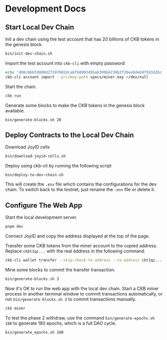 # Development Docs

## Start Local Dev Chain

Init a dev chain using the test account that has 20 billions of CKB tokens in the genesis block.

```bash
bin/init-dev-chain.sh
```

Import the test account into `ckb-cli` with empty password

```bash
echo 'd00c06bfd800d27397002dca6fb0993d5ba6399b4238b2f29ee9deb97593d2bc' > specs/miner.key
ckb-cli account import --privkey-path specs/miner.key </dev/null
```

Start the chain.

```bash
ckb run
```

Generate some blocks to make the CKB tokens in the genesis block available.

```
bin/generate-blocks.sh 20
```

## Deploy Contracts to the Local Dev Chain

Download JoyID cells

```bash
bin/download-joyid-cells.sh
```

Deploy using ckb-cli by running the following script

```
bin/deploy-to-dev-chain.sh
```

This will create the `.env` file which contains the configurations for the dev chain. To switch back to the testnet, just rename the `.env` file or delete it.

## Configure The Web App

Start the local development server.

```bash
pnpm dev
```

Connect JoyID and copy the address displayed at the top of the page.

Transfer some CKB tokens from the miner account to the copied address. Replace `ckbt1qz...` with the real address in the following command.

```bash
ckb-cli wallet transfer --skip-check-to-address --to-address ckt1qz... --capacity 300000 --privkey-path specs/miner.key
```

Mine some blocks to commit the transfer transaction.

```bash
bin/generate-blocks.sh 3
```

Now it's OK to run the web app with the local dev chain. Start a CKB miner process in another terminal window to commit transactions automatically, or run `bin/generate-blocks.sh 3` to commit transactions manually.

```bash
ckb miner
```

To test the phase 2 withdraw, use the command `bin/generate-epochs.sh 180` to generate 180 epochs, which is a full DAO cycle.

```bash
bin/generate_epochs.sh 180
```
